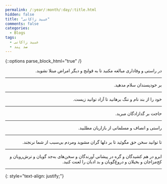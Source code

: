 ```yaml
---
permalink: /:year/:month/:day/:title.html
hidden: false
title: "عبید زاکانی"
comments: false
categories:
  - Blogs
tags:
  - عبید زاکانی
  - صد پند
---
```


{::options parse_block_html="true" /}
<div dir='rtl' align='right'>
در راستی و وفاداری مبالغه مكنيد تا به قولنج و ديگر امراض مبتلا نشويد.

---

بر خودپسندان سلام مدهيد.

---

خود را از بند نام و ننگ برهانيد تا آزاد توانيد زيست.

---

حاجت بر گدازادگان مبريد.

---

راستی و انصاف و مسلمانی از بازاريان مطلبيد.

---

تا توانيد سخن حق مگوئيد تا بر دلها گران مشويد ومردم بی‌سبب از شما نرنجند.

---

ابرو در هم كشيدگان و گره در پيشانی آورندگان و سخن‌های به‌جد گويان و ترش‌رويان و كج‌مزاجان و بخيلان و دروغ‌گويان و بد ادبان را لعنت كنيد.

---

</div>
{: style="text-align: justify;"}
